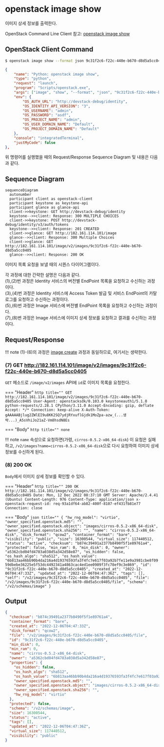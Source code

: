 # openstack image show

이미지 상세 정보를 출력한다.

OpenStack Command Line Client 참고: [openstack image show](https://docs.openstack.org/python-openstackclient/zed/cli/command-objects/image-v2.html#image-show)



## OpenStack Client Command

``` bash title="python3-openstackclient command"
$ openstack image show --format json 9c31f2c6-f22c-440e-b670-d8d5a5cc0405
```

``` json title="configuration .vscode/launch.json"
{
    "name": "Python: openstack image show",
    "type": "python",
    "request": "launch",
    "program": "Scripts/openstack.exe",
    "args": ["image", "show", "--format", "json", "9c31f2c6-f22c-440e-b670-d8d5a5cc0405"],
    "env": {
        "OS_AUTH_URL": "http://devstack-debug/identity",
        "OS_IDENTITY_API_VERSION": "3",
        "OS_USERNAME": "admin",
        "OS_PASSWORD": "asdf",
        "OS_PROJECT_NAME": "admin",
        "OS_USER_DOMAIN_NAME": "Default",
        "OS_PROJECT_DOMAIN_NAME": "Default"
    },
    "console": "integratedTerminal",
    "justMyCode": false
},
```

위 명령어를 실행했을 때의 Request/Response Sequence Diagram 및 내용은 다음과 같다.

## Sequence Diagram

``` mermaid
sequenceDiagram
  autonumber
  participant client as openstack-client
  participant keystone as keystone-api
  participant glance as glance-api
  client->>keystone: GET http://devstack-debug/identity
  keystone-->>client: Response: 300 MULTIPLE CHOICES
  client->>keystone: POST http://devstack-debug/identity/v3/auth/tokens
  keystone-->>client: Response: 201 CREATED
  client->>glance: GET http://182.161.114.101/image
  glance-->>client: Response: 300 Multiple Choices
  client->>glance: GET http://182.161.114.101/image/v2/images/9c31f2c6-f22c-440e-b670-d8d5a5cc0405
  glance-->>client: Response: 200 OK
```

이미지 목록 요청을 보낼 때의 시퀀스 다이어그램이다.  

각 과정에 대한 간략한 설명은 다음과 같다.   
(1),(2)번 과정은 Identity 서비스의 버전별 EndPoint 목록을 요청하고 수신하는 과정이다.  
(3),(4)번 과정은 Identity 서비스에 Access Token 발급 및 서비스 EndPoint의 카탈로그를 요청하고 수신하는 과정이다.  
(5),(6)번 과정은 Image 서비스에 버전별 EndPoint 목록을 요청하고 수신하는 과정이다.  
(7),(8)번 과정은 Image 서비스에 이미지 상세 정보를 요청하고 결과를 수신하는 과정이다.

## Request/Response

!!! note
    (1)-(6)의 과정은 [image create](./create.md) 과정과 동일하므로, 여기서는 생략한다.


### (7) GET http://182.161.114.101/image/v2/images/9c31f2c6-f22c-440e-b670-d8d5a5cc0405

`GET` 메소드로 `/image/v2/images` API에 `id`로 이미지 목록을 요청한다.  

=== "Header"
    ``` http title=""
    GET http://182.161.114.101/image/v2/images/9c31f2c6-f22c-440e-b670-d8d5a5cc0405
    User-Agent: openstacksdk/0.103.0 keystoneauth1/5.1.0 python-requests/2.28.1 CPython/3.11.0
    Accept-Encoding: gzip, deflate
    Accept: */*
    Connection: keep-alive
    X-Auth-Token: gAAAAABjlug2ZWlEI9u8KK2SQ7ydjRYxuflGjdk1MoZpa-azw_(...생략...)_A5sVhiJo21aZ-Vm8hsdN8Es
    ```
    
=== "Body"
    ``` http title=""
    none
    ```

!!! note 
    `name` 속성으로 요청하면(가령, `cirros-0.5.2-x86_64-disk`) 이 요청은 실패하고, `/v2/images?name=cirros-0.5.2-x86_64-disk`으로 다시 요청하여 이미지 상세 정보를 수신하게 된다.  


### (8) 200 OK

`Body`에서 이미지 상세 정보를 확인할 수 있다.  

=== "Header"
    ``` http title=""
    200 OK http://182.161.114.101/image/v2/images/9c31f2c6-f22c-440e-b670-d8d5a5cc0405
    Date: Mon, 12 Dec 2022 08:37:10 GMT
    Server: Apache/2.4.41 (Ubuntu)
    Content-Length: 976
    Content-Type: application/json
    x-openstack-request-id: req-93a1df64-ab82-400f-8107-ef431fb81e77
    Connection: close
    ```
    
=== "Body"
    ``` json title=""
    {
      "hw_rng_model": "virtio",
      "owner_specified.openstack.md5": "",
      "owner_specified.openstack.object": "images/cirros-0.5.2-x86_64-disk",
      "owner_specified.openstack.sha256": "",
      "name": "cirros-0.5.2-x86_64-disk",
      "disk_format": "qcow2",
      "container_format": "bare",
      "visibility": "public",
      "size": 16300544,
      "virtual_size": 117440512,
      "status": "active",
      "checksum": "b874c39491a2377b8490f5f1e89761a4",
      "protected": false,
      "min_ram": 0,
      "min_disk": 0,
      "owner": "a5362cbd04fd4783a038d5a342d58e87",
      "os_hidden": false,
      "os_hash_algo": "sha512",
      "os_hash_value":   "6b813aa46bb90b4da216a4d19376593fa3f4fc7e617f03a92b7fe11e9a3981cbe8f0959dbebe36225e5f53dc4492341a4863cac4ed1ee0909f3fc78ef9c3e869",
      "id": "9c31f2c6-f22c-440e-b670-d8d5a5cc0405",
      "created_at": "2022-12-06T04:47:33Z",
      "updated_at": "2022-12-06T04:47:36Z",
      "tags": [],
      "self": "/v2/images/9c31f2c6-f22c-440e-b670-d8d5a5cc0405",
      "file": "/v2/images/9c31f2c6-f22c-440e-b670-d8d5a5cc0405/file",
      "schema": "/v2/schemas/image"
    }
    ```

## Output

``` json title="json format"
{
  "checksum": "b874c39491a2377b8490f5f1e89761a4",
  "container_format": "bare",
  "created_at": "2022-12-06T04:47:33Z",
  "disk_format": "qcow2",
  "file": "/v2/images/9c31f2c6-f22c-440e-b670-d8d5a5cc0405/file",
  "id": "9c31f2c6-f22c-440e-b670-d8d5a5cc0405",
  "min_disk": 0,
  "min_ram": 0,
  "name": "cirros-0.5.2-x86_64-disk",
  "owner": "a5362cbd04fd4783a038d5a342d58e87",
  "properties": {
    "os_hidden": false,
    "os_hash_algo": "sha512",
    "os_hash_value": "6b813aa46bb90b4da216a4d19376593fa3f4fc7e617f03a92b7fe11e9a3981cbe8f0959dbebe36225e5f53dc4492341a4863cac4ed1ee0909f3fc78ef9c3e869",
    "owner_specified.openstack.md5": "",
    "owner_specified.openstack.object": "images/cirros-0.5.2-x86_64-disk",
    "owner_specified.openstack.sha256": "",
    "hw_rng_model": "virtio"
  },
  "protected": false,
  "schema": "/v2/schemas/image",
  "size": 16300544,
  "status": "active",
  "tags": [],
  "updated_at": "2022-12-06T04:47:36Z",
  "virtual_size": 117440512,
  "visibility": "public"
}
```
